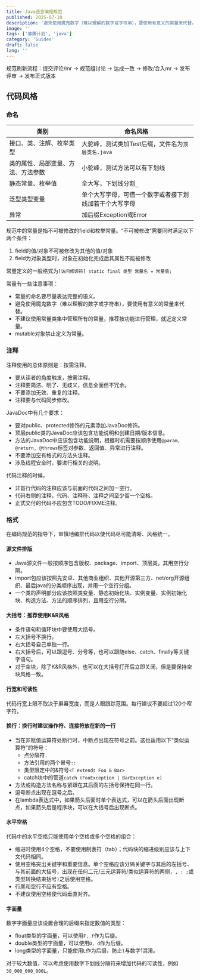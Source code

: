 ```yaml
---
title: Java语言编程规范
published: 2025-07-10
description: '避免使用魔鬼数字（难以理解的数字或字符串），要使用有意义的常量来代替。'
image: ''
tags: ['雏鹰计划', 'java']
category: 'Guides'
draft: false 
lang: ''
---
```


规范刷新流程：提交评论/mr -> 规范组讨论 -> 达成一致 -> 修改/合入mr -> 发布评审 -> 发布正式版本

## 代码风格

### 命名

| 类别                               | 命名风格                                               |
| ---------------------------------- | ------------------------------------------------------ |
| 接口、类、注解、枚举类型           | 大驼峰，测试类加Test后缀，文件名为`顶层类名.java`      |
| 类的属性、局部变量、方法、方法参数 | 小驼峰，测试方法可以有下划线                           |
| 静态常量、枚举值                   | 全大写，下划线分割`_`                                  |
| 泛型类型变量                       | 单个大写字母，可借一个数字或者接下划线加若干个大写字母 |
| 异常                               | 加后缀Exception或Error                                 |

规范中的常量是指不可被修改的field和枚举常量。“不可被修改”需要同时满足以下两个条件：

1. field的值/对象不可被修改为其他的值/对象
2. field为对象类型时，对象在初始化完成后其属性不能被修改

常量定义的一般格式为`[访问修饰符] static final 类型 常量名 = 常量值;`

常量有一些注意事项：

- 常量的命名要尽量表达完整的语义。
- 避免使用魔鬼数字（难以理解的数字或字符串），要使用有意义的常量来代替。
- 不建议使用常量类集中管理所有的常量，推荐按功能进行管理，就近定义常量。
- mutable对象禁止定义为常量。

### 注释

注释使用的总体原则是：按需注释。

- 要从读者的角度触发，按需注释。
- 注释要简洁、明了、无歧义，信息全面但不冗余。
- 不要添加无效、重复的注释。
- 注释要与代码同步修改。

JavaDoc中有几个要求：

- 要对public、protected修饰的元素添加JavaDoc修饰。
- 顶层public类的JavaDoc应该包含功能说明和创建日期/版本信息。
- 方法的JavaDoc中应该包含功能说明，根据时机需要按顺序使用`@param, @return, @throws`标签对参数、返回值、异常进行注释。
- 不要添加空有格式的方法头注释。
- 涉及线程安全时，要进行相关的说明。

代码注释的时候，

- 非首行代码的注释应该与前面的代码之间加一空行。
- 代码右侧的注释，代码、注释符、注释之间至少留一个空格。
- 正式交付的代码不应包含TODO/FIXME注释。

### 格式

在编码规范的指导下，审慎地编排代码以使代码尽可能清晰、风格统一。

#### 源文件排版

- Java源文件一般按顺序包含版权、package、import、顶层类，其用空行分隔。
- import包应该按照先安卓、其他商业组织、其他开源第三方、net/org开源组织、最后java的分类顺序出现，并用一个空行分组。
- 一个类的声明部分应该按照类变量、静态初始化块、实例变量、实例初始化块、构造方法、方法的顺序排列，且用空行分隔。

#### 大括号：推荐使用K&R风格

- 条件语句和循环块中要使用大括号。
- 左大括号不换行。
- 右大括号自己单独一行。
- 右大括号后，可以跟逗号、分号等，也可以跟随else、catch、finally等关键字语句。
- 对于空块，除了K&R风格外，也可以在大括号打开后立即关闭，但是要保持空块风格一致。

#### 行宽和可读性

代码行宽上限不取决于屏幕宽度，而是人眼跟踪范围。每行建议不要超过120个窄字符。

#### 换行：换行时建议操作符、连接符放在新的一行

- 当在非赋值运算符处断行时，中断点出现在符号之前。这也适用以下“类似运算符”的符号：
  - 点分隔符`.`
  - 方法引用的两个冒号`::`
  - 类型限定中的&符号`<T extends Foo & Bar>`
  - catch块中的管道`catch (FooException | BarException e)`
- 方法或构造方法名称与紧跟在其后面的左括号保持在同一行。
- 逗号断点出现在逗号之后。
- 在lambda表达式中，如果箭头后面时单个表达式，可以在箭头后面出现断点，如果箭头后是程序块，可以在大括号后出现断点。

#### 水平空格

代码中的水平空格只能使用单个空格或多个空格的组合：

- 缩进时使用4个空格，不要使用制表符（tab）；代码块的缩进级别应该与上下文代码相同。
- 使用空格突出关键字和重要信息。单个空格应该分隔关键字与其后的左括号、与其前面的大括号，出现在任何二元/三元运算符/类似运算符的两侧，`, : ;`或类型转换结束括号`)`之后使用空格。
- 行尾和空行不应有空格。
- 不建议使用空格使代码垂直对齐。

#### 字面量

数字字面量应该设置合理的后缀来指定数值的类型：

- float类型的字面量，可以使用`F, f`作为后缀。
- double类型的字面量，可以使用`D, d`作为后缀。
- long类型的字面量，只能使用`L`作为后缀，防止`l`与数字1混淆。

对于较大数值，可以考虑使用数字下划线分隔符来增加代码的可读性，例如`30_000_000_000L`。
